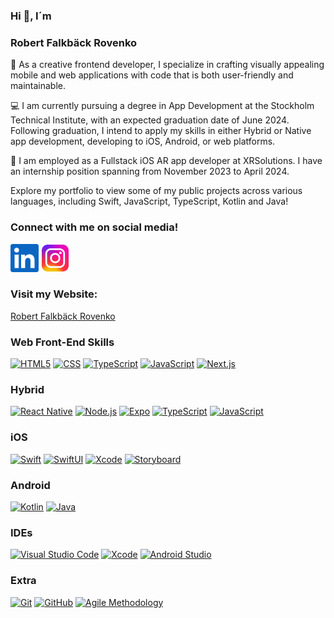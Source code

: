### Hi 👋, I´m

### Robert Falkbäck Rovenko

🎲 As a creative frontend developer, I specialize in crafting visually appealing mobile and web applications with code that is both user-friendly and maintainable.

💻 I am currently pursuing a degree in App Development at the Stockholm Technical Institute, with an expected graduation date of June 2024. Following graduation, I intend to apply my skills in either Hybrid or Native app development, developing to iOS, Android, or web platforms.

💼 I am employed as a Fullstack iOS AR app developer at XRSolutions. I have an internship position spanning from November 2023 to April 2024.

Explore my portfolio to view some of my public projects across various languages, including Swift, JavaScript, TypeScript, Kotlin and Java!

### Connect with me on social media! 

[<img src="https://github.com/RobertRovenko/RobertRovenko/blob/main//linkedin.png" width="45" height="45">](https://www.linkedin.com/in/robert-falkb%C3%A4ck/)
[<img src="https://github.com/RobertRovenko/RobertRovenko/blob/main//instagram.png" width="45" height="45">](https://www.instagram.com/robertfalkback/)

### Visit my Website:

[Robert Falkbäck Rovenko](https://www.robertrovenko.com/)

### Web Front-End Skills
[![HTML5](https://img.shields.io/badge/HTML5-E34F26?style=flat&logo=html5&logoColor=white)](https://developer.mozilla.org/en-US/docs/Web/Guide/HTML/HTML5)
[![CSS](https://img.shields.io/badge/CSS-1572B6?style=flat&logo=css3&logoColor=white)](https://developer.mozilla.org/en-US/docs/Web/CSS)
[![TypeScript](https://img.shields.io/badge/TypeScript-3178C6?style=flat&logo=typescript&logoColor=white)](https://www.typescriptlang.org/)
[![JavaScript](https://img.shields.io/badge/JavaScript-F7DF1E?style=flat&logo=javascript&logoColor=black)](https://developer.mozilla.org/en-US/docs/Web/JavaScript)
[![Next.js](https://img.shields.io/badge/Next.js-000000?style=flat&logo=next.js&logoColor=white)](https://nextjs.org/)


### Hybrid
[![React Native](https://img.shields.io/badge/React_Native-61DAFB?style=flat&logo=react&logoColor=white)](https://reactnative.dev/)
[![Node.js](https://img.shields.io/badge/Node.js-339933?style=flat&logo=node.js&logoColor=white)](https://nodejs.org/)
[![Expo](https://img.shields.io/badge/Expo-000020?style=flat)](https://docs.expo.dev/)
[![TypeScript](https://img.shields.io/badge/TypeScript-3178C6?style=flat&logo=typescript&logoColor=white)](https://www.typescriptlang.org/)
[![JavaScript](https://img.shields.io/badge/JavaScript-F7DF1E?style=flat&logo=javascript&logoColor=black)](https://developer.mozilla.org/en-US/docs/Web/JavaScript)

### iOS
[![Swift](https://img.shields.io/badge/Swift-FA7343?style=flat&logo=swift&logoColor=white)](https://developer.apple.com/swift/)
[![SwiftUI](https://img.shields.io/badge/SwiftUI-0095D5?style=flat&logo=swift&logoColor=white)](https://developer.apple.com/xcode/swiftui/)
[![Xcode](https://img.shields.io/badge/Xcode-147EFB?style=flat&logo=xcode&logoColor=white)](https://developer.apple.com/xcode/)
[![Storyboard](https://img.shields.io/badge/Storyboard-1175E0?style=flat&logo=xcode&logoColor=white)](https://developer.apple.com/xcode/interface-builder/)

### Android
[![Kotlin](https://img.shields.io/badge/Kotlin-0095D5?style=flat&logo=kotlin&logoColor=white)](https://kotlinlang.org/)
[![Java](https://img.shields.io/badge/Java-007396?style=flat&logo=java&logoColor=white)](https://www.java.com/)

### IDEs
[![Visual Studio Code](https://img.shields.io/badge/VS_Code-007ACC?style=flat&logo=visual-studio-code&logoColor=white)](https://code.visualstudio.com/)
[![Xcode](https://img.shields.io/badge/Xcode-147EFB?style=flat&logo=xcode&logoColor=white)](https://developer.apple.com/xcode/)
[![Android Studio](https://img.shields.io/badge/Android_Studio-3DDC84?style=flat&logo=android-studio&logoColor=white)](https://developer.android.com/studio)

### Extra
[![Git](https://img.shields.io/badge/Git-F05032?style=flat&logo=git&logoColor=white)](https://git-scm.com/)
[![GitHub](https://img.shields.io/badge/GitHub-181717?style=flat&logo=github&logoColor=white)](https://github.com/)
[![Agile Methodology](https://img.shields.io/badge/Agile_Methodology-0095D5?style=flat)](https://en.wikipedia.org/wiki/Agile_software_development)


<!--
**RobertRovenko/RobertRovenko** is a ✨ _special_ ✨ repository because its `README.md` (this file) appears on your GitHub profile.
![linkedin](https://github.com/RobertRovenko/RobertRovenko/assets/32544623/faa95a5d-c003-4ce7-90b5-4367e5500c59)

Here are some ideas to get you started:

- 🔭 I’m currently working on ...
- 🌱 I’m currently learning ...
- 👯 I’m looking to collaborate on ...
- 🤔 I’m looking for help with ...
- 💬 Ask me about ...
- 📫 How to reach me: ...
- 😄 Pronouns: ...
- ⚡ Fun fact: ...
-->
